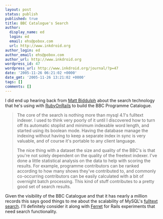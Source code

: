```yaml
---
layout: post
status: publish
published: true
title: BBC Catalogue's Search
author:
  display_name: ed
  login: ed
  email: ehs@pobox.com
  url: http://www.inkdroid.org
author_login: ed
author_email: ehs@pobox.com
author_url: http://www.inkdroid.org
wordpress_id: 47
wordpress_url: http://www.inkdroid.org/journal/?p=47
date: '2005-11-26 06:21:02 +0000'
date_gmt: '2005-11-26 13:21:02 +0000'
tags: []
comments: []
---
```


<p>I did end up hearing back from <a href="http://www.hackdiary.com/">Matt Biddulph</a> about the search technology that he's using with <a href="http://www.rubyonrails.org">RubyOnRails</a> to build the BBC Programme Catalogue.</p>
<blockquote><p>
The core of the search is nothing more than mysql 4.1's fulltext indexer. I used to think very poorly of it until I discovered how to turn off its automatic stoplist and minimum indexable word length, and started using its boolean mode. Having the database manage the indexing without having to keep a separate index in sync is very valuable, and of course it's portable to any client language.</p>
<p>The nice thing with a dataset the size and quality of the BBC's is that you're not solely dependent on the quality of the freetext indexer. I've done a little statistical analysis on the data to help with scoring the results. For example, programme contributors can be ranked according to how many shows they've contributed to, and commonly co-occurring contributors can be easily calculated with a bit of overnight batch processing. This kind of stuff contributes to a pretty good set of search results.
</p></blockquote>
<p>Given the visibility of the BBC Catalogue and that it has nearly a million records this says good things to me about the scalability of MySQL's <a href="http://dev.mysql.com/doc/refman/5.0/en/fulltext-search.html">fulltext search</a>. I'll definitely consider it along with <a href="http://web.archive.org/web/20110514072656/http://ferret.davebalmain.com/trac">Ferret</a> for Rails experiments that need search functionality.</p>
